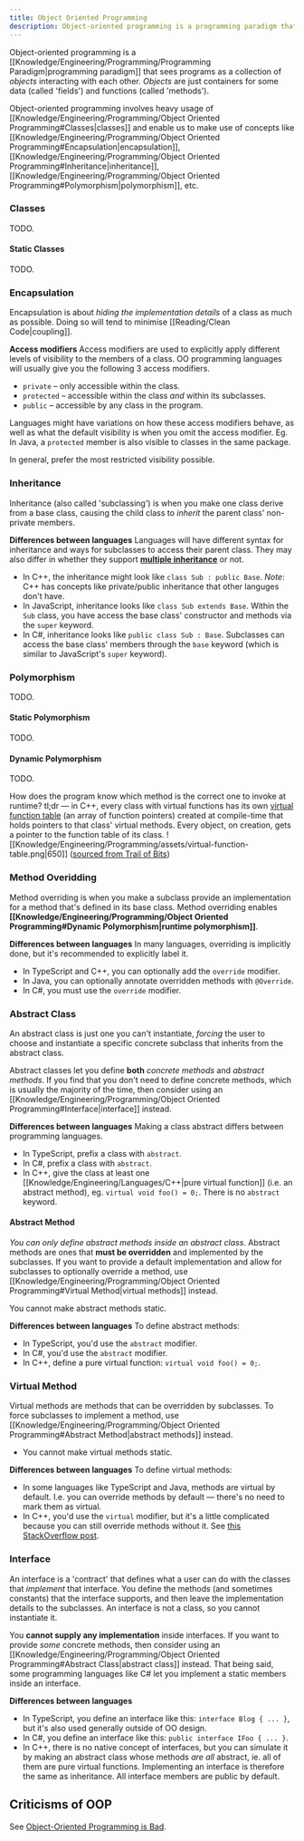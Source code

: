 ```yaml
---
title: Object Oriented Programming
description: Object-oriented programming is a programming paradigm that sees programs as a collection of objects interacting with each other.
---
```

Object-oriented programming is a [[Knowledge/Engineering/Programming/Programming Paradigm|programming paradigm]] that sees programs as a collection of *objects* interacting with each other. *Objects* are just containers for some data (called 'fields') and functions (called 'methods').

Object-oriented programming involves heavy usage of [[Knowledge/Engineering/Programming/Object Oriented Programming#Classes|classes]] and enable us to make use of concepts like [[Knowledge/Engineering/Programming/Object Oriented Programming#Encapsulation|encapsulation]], [[Knowledge/Engineering/Programming/Object Oriented Programming#Inheritance|inheritance]], [[Knowledge/Engineering/Programming/Object Oriented Programming#Polymorphism|polymorphism]], etc.

### Classes
TODO.

#### Static Classes
TODO.

### Encapsulation
Encapsulation is about *hiding the implementation details* of a class as much as possible. Doing so will tend to minimise [[Reading/Clean Code|coupling]].

**Access modifiers**
Access modifiers are used to explicitly apply different levels of visibility to the members of a class. OO programming languages will usually give you the following 3 access modifiers.
- `private` – only accessible within the class.
- `protected` – accessible within the class *and* within its subclasses.
- `public` – accessible by any class in the program.

Languages might have variations on how these access modifiers behave, as well as what the default visibility is when you omit the access modifier. Eg. In Java, a `protected` member is also visible to classes in the same package. 

In general, prefer the most restricted visibility possible.

### Inheritance
Inheritance (also called 'subclassing') is when you make one class derive from a base class, causing the child class to *inherit* the parent class' non-private members.

**Differences between languages**
Languages will have different syntax for inheritance and ways for subclasses to access their parent class. They may also differ in whether they support [**multiple inheritance**](https://en.wikipedia.org/wiki/Multiple_inheritance) or not.
- In C++, the inheritance might look like `class Sub : public Base`. *Note*: C++ has concepts like private/public inheritance that other languges don't have.
- In JavaScript, inheritance looks like `class Sub extends Base`. Within the `Sub` class, you have access the base class' constructor and methods via the `super` keyword.
- In C#, inheritance looks like `public class Sub : Base`. Subclasses can access the base class' members through the `base` keyword (which is similar to JavaScript's `super` keyword).

### Polymorphism
TODO.

#### Static Polymorphism
TODO.

#### Dynamic Polymorphism
TODO.

How does the program know which method is the correct one to invoke at runtime? tl;dr — in C++, every class with virtual functions has its own [virtual function table](https://en.wikipedia.org/wiki/Virtual_method_table) (an array of function pointers) created at compile-time that holds pointers to that class' virtual methods. Every object, on creation, gets a pointer to the function table of its class.
![[Knowledge/Engineering/Programming/assets/virtual-function-table.png|650]]
([sourced from Trail of Bits](https://blog.trailofbits.com/2017/02/13/devirtualizing-c-with-binary-ninja/))

### Method Overidding
Method overriding is when you make a subclass provide an implementation for a method that's defined in its base class. Method overriding enables **[[Knowledge/Engineering/Programming/Object Oriented Programming#Dynamic Polymorphism|runtime polymorphism]]**.

**Differences between languages**
In many languages, overriding is implicitly done, but it's recommended to explicitly label it.
- In TypeScript and C++, you can optionally add the `override` modifier.
- In Java, you can optionally annotate overridden methods with `@Override`.
- In C#, you must use the `override` modifier.

### Abstract Class
An abstract class is just one you can't instantiate, *forcing* the user to choose and instantiate a specific concrete subclass that inherits from the abstract class. 

Abstract classes let you define **both** *concrete methods* and *abstract methods*. If you find that you don't need to define concrete methods, which is usually the majority of the time, then consider using an [[Knowledge/Engineering/Programming/Object Oriented Programming#Interface|interface]] instead.

**Differences between languages**
Making a class abstract differs between programming languages.
- In TypeScript, prefix a class with `abstract`.
- In C#, prefix a class with `abstract`.
- In C++, give the class at least one [[Knowledge/Engineering/Languages/C++|pure virtual function]] (i.e. an abstract method), eg. `virtual void foo() = 0;`. There is no `abstract` keyword.

#### Abstract Method
*You can only define abstract methods inside an abstract class*. Abstract methods are ones that **must be overridden** and implemented by the subclasses. If you want to provide a default implementation and allow for subclasses to optionally override a method, use [[Knowledge/Engineering/Programming/Object Oriented Programming#Virtual Method|virtual methods]] instead.

You cannot make abstract methods static.

**Differences between languages**
To define abstract methods:
- In TypeScript, you'd use the `abstract` modifier.
- In C#, you'd use the `abstract` modifier.
- In C++, define a pure virtual function: `virtual void foo() = 0;`.

### Virtual Method
Virtual methods are methods that can be overridden by subclasses. To force subclasses to implement a method, use [[Knowledge/Engineering/Programming/Object Oriented Programming#Abstract Method|abstract methods]] instead.
- You cannot make virtual methods static.

**Differences between languages**
To define virtual methods:
- In some languages like TypeScript and Java, methods are virtual by default. I.e. you can override methods by default — there's no need to mark them as virtual.
- In C++, you'd use the `virtual` modifier, but it's a little complicated because you can still override methods without it. See [this StackOverflow post](https://stackoverflow.com/questions/2391679/why-do-we-need-virtual-functions-in-c).

### Interface
An interface is a 'contract' that defines what a user can do with the classes that *implement* that interface. You define the methods (and sometimes constants) that the interface supports, and then leave the implementation details to the subclasses. An interface is not a class, so you cannot instantiate it.

You **cannot supply any implementation** inside interfaces. If you want to provide *some* concrete methods, then consider using an [[Knowledge/Engineering/Programming/Object Oriented Programming#Abstract Class|abstract class]] instead. That being said, some programming languages like C# let you implement a static members inside an interface.

**Differences between languages**
- In TypeScript, you define an interface like this: `interface Blog { ... }`, but it's also used generally outside of OO design.
- In C#, you define an interface like this: `public interface IFoo { ... }`.
- In C++, there is no native concept of interfaces, but you can simulate it by making an abstract class whose methods *are all* abstract, ie. all of them are pure virtual functions. Implementing an interface is therefore the same as inheritance.
All interface members are public by default.

## Criticisms of OOP
See [Object-Oriented Programming is Bad](https://www.youtube.com/watch?v=QM1iUe6IofM).
